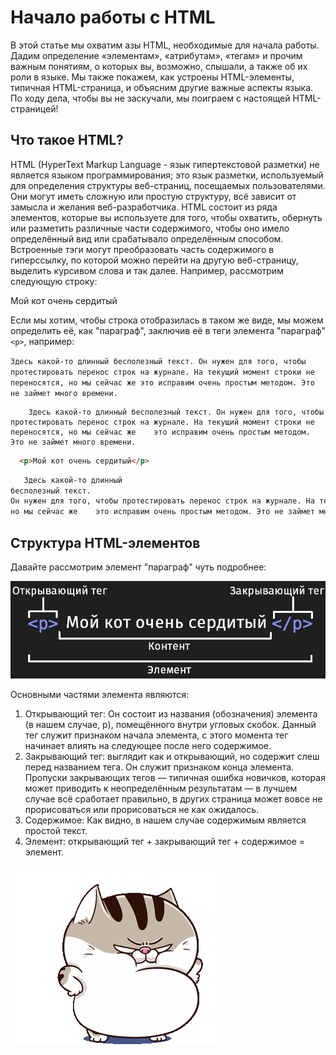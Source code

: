 # Начало работы с HTML

В этой статье мы охватим азы HTML, необходимые для начала работы. Дадим определение «элементам», «атрибутам», «тегам» и прочим важным понятиям, о которых вы, возможно, слышали, а также об их роли в языке. Мы также покажем, как устроены HTML-элементы, типичная HTML-страница, и объясним другие важные аспекты языка. По ходу дела, чтобы вы не заскучали, мы поиграем с настоящей HTML-страницей!

## Что такое HTML?

HTML (HyperText Markup Language - язык гипертекстовой разметки) не является языком программирования; это язык разметки, используемый для определения структуры веб-страниц, посещаемых пользователями. Они могут иметь сложную или простую структуру, всё зависит от замысла и желания веб-разработчика. HTML состоит из ряда элементов, которые вы используете для того, чтобы охватить, обернуть или разметить различные части содержимого, чтобы оно имело определённый вид или срабатывало определённым способом. Встроенные тэги могут преобразовать часть содержимого в гиперссылку, по которой можно перейти на другую веб-страницу, выделить курсивом слова и так далее. Например, рассмотрим следующую строку:

Мой кот очень сердитый

Если мы хотим, чтобы строка отобразилась в таком же виде, мы можем определить её, как "параграф", заключив её в теги элемента "параграф"  ``` <p> ```, например:

```Здесь какой-то длинный бесполезный текст. Он нужен для того, чтобы протестировать перенос строк на журнале. На текущий момент строки не переносятся, но мы сейчас же это исправим очень простым методом. Это не займет много времени.```

```
    Здесь какой-то длинный бесполезный текст. Он нужен для того, чтобы протестировать перенос строк на журнале. На текущий момент строки не переносятся, но мы сейчас же    это исправим очень простым методом. Это не займет много времени.
```

```HTML
  <p>Мой кот очень сердитый</p>
```

```HTML
   Здесь какой-то длинный 
бесполезный текст. 
Он нужен для того, чтобы протестировать перенос строк на журнале. На текущий момент строки не переносятся, 
но мы сейчас же    это исправим очень простым методом. Это не займет много времени.
```

## Структура HTML-элементов

Давайте рассмотрим элемент "параграф" чуть подробнее:

![img](./1234.png)

Основными частями элемента являются:

1. Открывающий тег: Он состоит из названия (обозначения) элемента (в нашем случае, p), помещённого внутри угловых скобок. Данный тег служит признаком начала элемента, с этого момента тег начинает влиять на следующее после него содержимое.
2. Закрывающий тег: выглядит как и открывающий, но содержит слеш перед названием тега. Он служит признаком конца элемента. Пропуски закрывающих тегов — типичная ошибка новичков, которая может приводить к неопределённым результатам — в лучшем случае всё сработает правильно, в других страница может вовсе не прорисоваться или прорисоваться не как ожидалось.
3. Содержимое: Как видно, в нашем случае содержимым является простой текст.
4. Элемент: открывающий тег + закрывающий тег + содержимое = элемент.
   
![img](./ami-fat-cat.gif)
